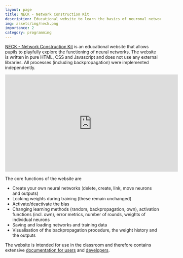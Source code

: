 ```yaml
---
layout: page
title: NECK - Network Construction Kit
description: Educational website to learn the basics of neuronal networks.
img: assets/img/neck.png
importance: 2
category: programming
---
```


[NECK - Network Construction Kit](https://fepaul-book.github.io/NECK/) is an educational website that allows pupils to playfully explore the functioning of neural networks. 
The website is written in pure HTML, CSS and Javascript and does not use any external libraries. All processes (including backpropagation) were implemented independently.

<iframe width="560" height="315" src="https://www.youtube.com/embed/2TRHbH5S06c?si=RM-VXEW3ibl5So8Q" title="YouTube video player" frameborder="0" allow="accelerometer; autoplay; clipboard-write; encrypted-media; gyroscope; picture-in-picture; web-share" referrerpolicy="strict-origin-when-cross-origin" allowfullscreen></iframe>

The core functions of the website are
- Create your own neural networks (delete, create, link, move neurons and outputs)
- Locking weights during training (these remain unchanged)
- Activate/deactivate the bias
- Changing learning methods (random, backpropagation, own), activation functions (incl. own), error metrics, number of rounds, weights of individual neurons
- Saving and loading networks and training data
- Visualisation of the backpropagation procedure, the weight history and the outputs

The website is intended for use in the classroom and therefore contains extensive [documentation for users](https://fepaul-book.github.io/NECK/docs/user-handbook/book/index.html) and [developers](https://fepaul-book.github.io/NECK/docs/developer-handbook/book/index.html). 
